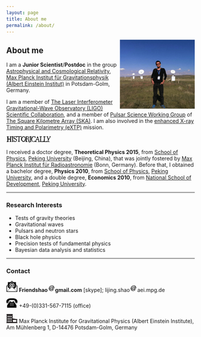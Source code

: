 ```yaml
---
layout: page
title: About me
permalink: /about/
---
```


<img style="float: right;" src="2015innerMongolia.png" width="200">

## About me

I am a **Junior Scientist**/**Postdoc** in the group [Astrophysical and
Cosmological
Relativity](http://www.aei.mpg.de/1282161/Astrophysical_and_Cosmological_Relativity),
[Max Planck Institut für Gravitationsphysik (Albert Einstein
Institut)](http://www.aei.mpg.de/) in Potsdam-Golm, Germany.

I am a member of [The Laser Interferometer Gravitational-Wave Observatory
(LIGO) Scientific Collaboration](http://www.ligo.org/), and a member of [Pulsar
Science Working
Group](http://astronomers.skatelescope.org/science-working-groups/pulsars-tests-gravity/)
of [The Square Kilometre Array (SKA)](https://www.skatelescope.org/). I am also
involved in the [enhanced X-ray Timing and Polarimetry
(eXTP)](http://www.isdc.unige.ch/extp/) mission.

<img src="historically.png" alt="Historically" style="width: 120px;"/>

I received a doctor degree, **Theoretical Physics 2015**, from [School of
Physics](http://www.phy.pku.edu.cn/English.html), [Peking
University](http://english.pku.edu.cn/) (Beijing, China), that was jointly
fostered by [Max Planck Institut für
Radioastronomie](http://www.mpifr-bonn.mpg.de/2169/en) (Bonn, Germany). Before
that, I obtained a bachelor degree, **Physics 2010**, from [School of
Physics](http://www.phy.pku.edu.cn/English.html), [Peking
University](http://english.pku.edu.cn/), and a double degree, **Economics
2010**, from [National School of Development](http://en.nsd.edu.cn/), [Peking
University](http://english.pku.edu.cn/).

---

### Research Interests

- Tests of gravity theories
- Gravitational waves
- Pulsars and neutron stars
- Black hole physics
- Precision tests of fundamental physics
- Bayesian data analysis and statistics

---

### Contact


<img src="email.png" width="30"> **Friendshao**<img src="at.jpg" width="20">**gmail.com** [skype]; lijing.shao<img src="at.jpg" width="20">aei.mpg.de

<img src="phone.png" width="30"> +49-(0)331-567-7115 (office)

<img src="office.png" width="30"> Max Planck Institute for Gravitational Physics (Albert Einstein Institute), Am Mühlenberg 1, D-14476 Potsdam-Golm, Germany
